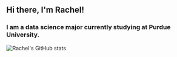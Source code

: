 ## Hi there, I'm Rachel!
### I am a data science major currently studying at Purdue University.

![Rachel's GitHub stats](https://github-readme-stats.vercel.app/api?username=rjpfeife&theme=solarized-light&show_icons=true)
